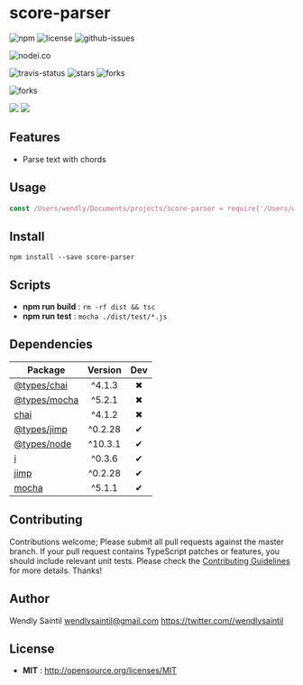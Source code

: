 # score-parser

![npm](https://img.shields.io/npm/v/score-parser.svg) ![license](https://img.shields.io/npm/l/score-parser.svg) ![github-issues](https://img.shields.io/github/issues/score-parser.svg)



![nodei.co](https://nodei.co/npm/score-parser.png?downloads=true&downloadRank=true&stars=true)

![travis-status](https://img.shields.io/travis/score-parser.svg)
![stars](https://img.shields.io/github/stars/score-parser.svg)
![forks](https://img.shields.io/github/forks/score-parser.svg)

![forks](https://img.shields.io/github/forks/score-parser.svg)

![](https://david-dm.org/score-parser/status.svg)
![](https://david-dm.org/score-parser/dev-status.svg)

## Features

- Parse text with chords

## Usage

```js
const /Users/wendly/Documents/projects/score-parser = require('/Users/wendly/Documents/projects/score-parser');
```

## Install

`npm install --save score-parser`


## Scripts

 - **npm run build** : `rm -rf dist && tsc`
 - **npm run test** : `mocha ./dist/test/*.js`

## Dependencies

Package | Version | Dev
--- |:---:|:---:
[@types/chai](https://www.npmjs.com/package/@types/chai) | ^4.1.3 | ✖
[@types/mocha](https://www.npmjs.com/package/@types/mocha) | ^5.2.1 | ✖
[chai](https://www.npmjs.com/package/chai) | ^4.1.2 | ✖
[@types/jimp](https://www.npmjs.com/package/@types/jimp) | ^0.2.28 | ✔
[@types/node](https://www.npmjs.com/package/@types/node) | ^10.3.1 | ✔
[i](https://www.npmjs.com/package/i) | ^0.3.6 | ✔
[jimp](https://www.npmjs.com/package/jimp) | ^0.2.28 | ✔
[mocha](https://www.npmjs.com/package/mocha) | ^5.1.1 | ✔


## Contributing

Contributions welcome; Please submit all pull requests against the master branch. If your pull request contains TypeScript patches or features, you should include relevant unit tests. Please check the [Contributing Guidelines](contributng.md) for more details. Thanks!

## Author

Wendly Saintil <wendlysaintil@gmail.com> https://twitter.com//wendlysaintil

## License

 - **MIT** : http://opensource.org/licenses/MIT